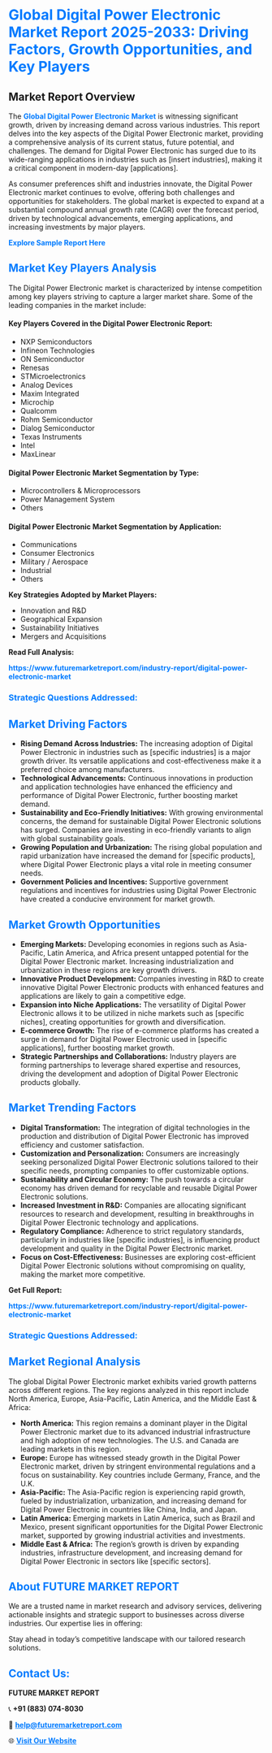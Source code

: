 <h1 style="color: #007BFF;">Global Digital Power Electronic Market Report 2025-2033: Driving Factors, Growth Opportunities, and Key Players</h1>

<section id="overview">
<h2>Market Report Overview</h2>
<p>The <a href="https://www.futuremarketreport.com/industry-report/digital-power-electronic-market" style="color: #007BFF; text-decoration: none;"><strong>Global Digital Power Electronic Market</strong></a> is witnessing significant growth, driven by increasing demand across various industries. This report delves into the key aspects of the Digital Power Electronic market, providing a comprehensive analysis of its current status, future potential, and challenges. The demand for Digital Power Electronic has surged due to its wide-ranging applications in industries such as [insert industries], making it a critical component in modern-day [applications].</p>
<p>As consumer preferences shift and industries innovate, the Digital Power Electronic market continues to evolve, offering both challenges and opportunities for stakeholders. The global market is expected to expand at a substantial compound annual growth rate (CAGR) over the forecast period, driven by technological advancements, emerging applications, and increasing investments by major players.</p>
</section>

<section id="overview">
<p><a href="https://www.futuremarketreport.com/request-sample/reportId=55005" style="color: #007BFF; text-decoration: none;"><strong>Explore Sample Report Here</strong></a></p>
</section>

<section id="key-players">
<h2 style="color: #007BFF;">Market Key Players Analysis</h2>
<p>The Digital Power Electronic market is characterized by intense competition among key players striving to capture a larger market share. Some of the leading companies in the market include:</p>
<h4>Key Players Covered in the Digital Power Electronic Report:</h4>
<ul><li>NXP Semiconductors</li><li>Infineon Technologies</li><li>ON Semiconductor</li><li>Renesas</li><li>STMicroelectronics</li><li>Analog Devices</li><li>Maxim Integrated</li><li>Microchip</li><li>Qualcomm</li><li>Rohm Semiconductor</li><li>Dialog Semiconductor</li><li>Texas Instruments</li><li>Intel</li><li>MaxLinear</li></ul>
<h4>Digital Power Electronic Market Segmentation by Type:</h4>
<ul><li>Microcontrollers &amp; Microprocessors</li><li>Power Management System</li><li>Others</li></ul>

<h4>Digital Power Electronic Market Segmentation by Application:</h4>
<ul><li>Communications</li><li>Consumer Electronics</li><li>Military / Aerospace</li><li>Industrial</li><li>Others</li></ul>
<p><strong>Key Strategies Adopted by Market Players:</strong></p>
<ul>
<li>Innovation and R&D</li>
<li>Geographical Expansion</li>
<li>Sustainability Initiatives</li>
<li>Mergers and Acquisitions</li>
</ul>
</section>

<section>
<p><strong>Read Full Analysis: </strong></p><a href="https://www.futuremarketreport.com/industry-report/digital-power-electronic-market" style="color: #007BFF; text-decoration: none;"><strong>https://www.futuremarketreport.com/industry-report/digital-power-electronic-market</strong></a>
<h3 style="color: #007BFF;">Strategic Questions Addressed:</h3>
</section>

<section id="driving-factors">
<h2 style="color: #007BFF;">Market Driving Factors</h2>
<ul>
<li><strong>Rising Demand Across Industries:</strong> The increasing adoption of Digital Power Electronic in industries such as [specific industries] is a major growth driver. Its versatile applications and cost-effectiveness make it a preferred choice among manufacturers.</li>
<li><strong>Technological Advancements:</strong> Continuous innovations in production and application technologies have enhanced the efficiency and performance of Digital Power Electronic, further boosting market demand.</li>
<li><strong>Sustainability and Eco-Friendly Initiatives:</strong> With growing environmental concerns, the demand for sustainable Digital Power Electronic solutions has surged. Companies are investing in eco-friendly variants to align with global sustainability goals.</li>
<li><strong>Growing Population and Urbanization:</strong> The rising global population and rapid urbanization have increased the demand for [specific products], where Digital Power Electronic plays a vital role in meeting consumer needs.</li>
<li><strong>Government Policies and Incentives:</strong> Supportive government regulations and incentives for industries using Digital Power Electronic have created a conducive environment for market growth.</li>
</ul>
</section>

<section id="growth-opportunities">
<h2 style="color: #007BFF;">Market Growth Opportunities</h2>
<ul>
<li><strong>Emerging Markets:</strong> Developing economies in regions such as Asia-Pacific, Latin America, and Africa present untapped potential for the Digital Power Electronic market. Increasing industrialization and urbanization in these regions are key growth drivers.</li>
<li><strong>Innovative Product Development:</strong> Companies investing in R&D to create innovative Digital Power Electronic products with enhanced features and applications are likely to gain a competitive edge.</li>
<li><strong>Expansion into Niche Applications:</strong> The versatility of Digital Power Electronic allows it to be utilized in niche markets such as [specific niches], creating opportunities for growth and diversification.</li>
<li><strong>E-commerce Growth:</strong> The rise of e-commerce platforms has created a surge in demand for Digital Power Electronic used in [specific applications], further boosting market growth.</li>
<li><strong>Strategic Partnerships and Collaborations:</strong> Industry players are forming partnerships to leverage shared expertise and resources, driving the development and adoption of Digital Power Electronic products globally.</li>
</ul>
</section>

<section id="trending-factors">
<h2 style="color: #007BFF;">Market Trending Factors</h2>
<ul>
<li><strong>Digital Transformation:</strong> The integration of digital technologies in the production and distribution of Digital Power Electronic has improved efficiency and customer satisfaction.</li>
<li><strong>Customization and Personalization:</strong> Consumers are increasingly seeking personalized Digital Power Electronic solutions tailored to their specific needs, prompting companies to offer customizable options.</li>
<li><strong>Sustainability and Circular Economy:</strong> The push towards a circular economy has driven demand for recyclable and reusable Digital Power Electronic solutions.</li>
<li><strong>Increased Investment in R&D:</strong> Companies are allocating significant resources to research and development, resulting in breakthroughs in Digital Power Electronic technology and applications.</li>
<li><strong>Regulatory Compliance:</strong> Adherence to strict regulatory standards, particularly in industries like [specific industries], is influencing product development and quality in the Digital Power Electronic market.</li>
<li><strong>Focus on Cost-Effectiveness:</strong> Businesses are exploring cost-efficient Digital Power Electronic solutions without compromising on quality, making the market more competitive.</li>
</ul>
</section>

<section>
<p><strong>Get Full Report: </strong></p><a href="https://www.futuremarketreport.com/industry-report/digital-power-electronic-market" style="color: #007BFF; text-decoration: none;"><strong>https://www.futuremarketreport.com/industry-report/digital-power-electronic-market</strong></a>
<h3 style="color: #007BFF;">Strategic Questions Addressed:</h3>
</section>


<section id="regional-analysis">
<h2 style="color: #007BFF;">Market Regional Analysis</h2>
<p>The global Digital Power Electronic market exhibits varied growth patterns across different regions. The key regions analyzed in this report include North America, Europe, Asia-Pacific, Latin America, and the Middle East & Africa:</p>
<ul>
<li><strong>North America:</strong> This region remains a dominant player in the Digital Power Electronic market due to its advanced industrial infrastructure and high adoption of new technologies. The U.S. and Canada are leading markets in this region.</li>
<li><strong>Europe:</strong> Europe has witnessed steady growth in the Digital Power Electronic market, driven by stringent environmental regulations and a focus on sustainability. Key countries include Germany, France, and the U.K.</li>
<li><strong>Asia-Pacific:</strong> The Asia-Pacific region is experiencing rapid growth, fueled by industrialization, urbanization, and increasing demand for Digital Power Electronic in countries like China, India, and Japan.</li>
<li><strong>Latin America:</strong> Emerging markets in Latin America, such as Brazil and Mexico, present significant opportunities for the Digital Power Electronic market, supported by growing industrial activities and investments.</li>
<li><strong>Middle East & Africa:</strong> The region’s growth is driven by expanding industries, infrastructure development, and increasing demand for Digital Power Electronic in sectors like [specific sectors].</li>
</ul>
</section>

<footer>
<h2 style="color: #007BFF;">About FUTURE MARKET REPORT</h2>
<p>We are a trusted name in market research and advisory services, delivering actionable insights and strategic support to businesses across diverse industries. Our expertise lies in offering:</p>

<p>Stay ahead in today’s competitive landscape with our tailored research solutions.</p>

<h2 style="color: #007BFF;">Contact Us:</h2>
<p><strong>FUTURE MARKET REPORT</strong></p>
<p>📞 <strong>+91 (883) 074-8030</strong></p>
<p>📧 <strong><a href="mailto:help@futuremarketreport.com" style="color: #007BFF;">help@futuremarketreport.com</a></strong></p>
<p>🌐 <strong><a href="https://www.futuremarketreport.com/" style="color: #007BFF;">Visit Our Website</a></strong></p>
</footer>